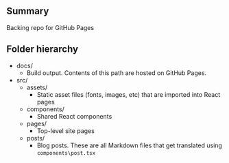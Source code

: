 ## Summary

Backing repo for GitHub Pages

## Folder hierarchy

-   docs/
    -   Build output. Contents of this path are hosted on GitHub Pages.
-   src/
    -   assets/
        -   Static asset files (fonts, images, etc) that are imported into React pages
    -   components/
        -   Shared React components
    -   pages/
        -   Top-level site pages
    -   posts/
        -   Blog posts. These are all Markdown files that get translated using `components\post.tsx`
